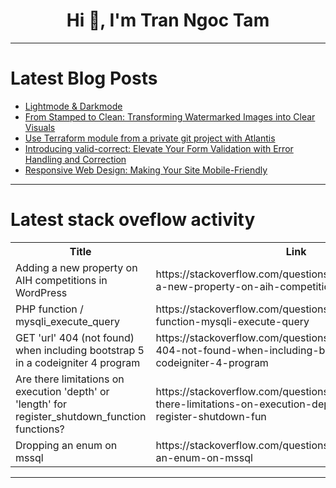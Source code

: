 <h1 align="center">Hi 👋, I'm Tran Ngoc Tam</h1>

---

# Latest Blog Posts 
<!-- BLOG-POST-LIST:START -->
- [Lightmode &amp; Darkmode](https://dev.to/alex_e985030e626375ab17a4/lightmode-darkmode-llg)
- [From Stamped to Clean: Transforming Watermarked Images into Clear Visuals](https://dev.to/jivaniyash/from-stamped-to-clean-transforming-watermarked-images-into-clear-visuals-24fp)
- [Use Terraform module from a private git project with Atlantis](https://dev.to/ebuildy/use-terraform-module-from-a-private-git-project-with-atlantis-18ak)
- [Introducing valid-correct: Elevate Your Form Validation with Error Handling and Correction](https://dev.to/kumarprateek18/introducing-valid-correct-elevate-your-form-validation-with-error-handling-and-correction-4b97)
- [Responsive Web Design: Making Your Site Mobile-Friendly](https://dev.to/gdebojyoti/responsive-web-design-making-your-site-mobile-friendly-1elp)
<!-- BLOG-POST-LIST:END -->

---

# Latest stack oveflow activity
<table>
  <tr><th>Title</th><th>Link</th></tr>
  <!-- STACKOVERFLOW:START --><tr><td>Adding a new property on AIH competitions in WordPress</td><td>https://stackoverflow.com/questions/78879719/adding-a-new-property-on-aih-competitions-in-wordpress</td></tr><tr><td>PHP function / mysqli_execute_query</td><td>https://stackoverflow.com/questions/78879636/php-function-mysqli-execute-query</td></tr><tr><td>GET &#39;url&#39; 404 &lpar;not found&rpar; when including bootstrap 5 in a codeigniter 4 program</td><td>https://stackoverflow.com/questions/78879608/get-url-404-not-found-when-including-bootstrap-5-in-a-codeigniter-4-program</td></tr><tr><td>Are there limitations on execution &#39;depth&#39; or &#39;length&#39; for register_shutdown_function functions?</td><td>https://stackoverflow.com/questions/78879557/are-there-limitations-on-execution-depth-or-length-for-register-shutdown-fun</td></tr><tr><td>Dropping an enum on mssql</td><td>https://stackoverflow.com/questions/78879529/dropping-an-enum-on-mssql</td></tr><!-- STACKOVERFLOW:END -->
</table>

---


